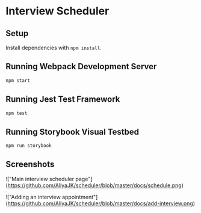 # Interview Scheduler

## Setup

Install dependencies with `npm install`.

## Running Webpack Development Server

```sh
npm start
```

## Running Jest Test Framework

```sh
npm test
```

## Running Storybook Visual Testbed

```sh
npm run storybook
```
## Screenshots

!["Main interview scheduler page"] (https://github.com/AliyaJK/scheduler/blob/master/docs/schedule.png)

!["Adding an interview appointment"] (https://github.com/AliyaJK/scheduler/blob/master/docs/add-interview.png)